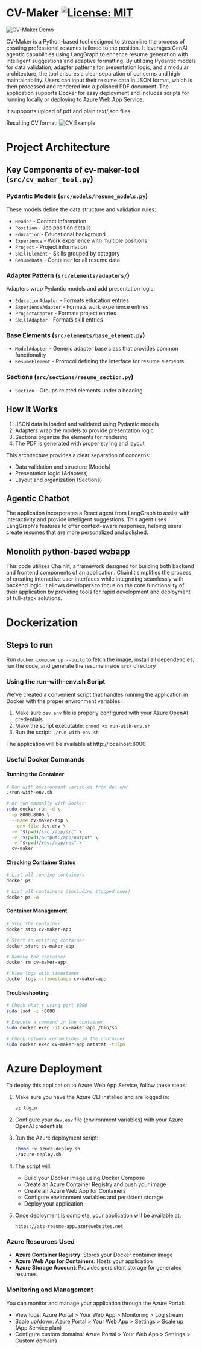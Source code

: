 # CV-Maker [![License: MIT](https://img.shields.io/badge/License-MIT-yellow.svg)](https://opensource.org/licenses/MIT)

![CV-Maker Demo](./examples/cv-maker-demo.gif)


CV-Maker is a Python-based tool designed to streamline the process of creating professional resumes tailored to the position. It leverages GenAI agentic capabilities using LangGraph to enhance resume generation with intelligent suggestions and adaptive formatting. By utilizing Pydantic models for data validation, adapter patterns for presentation logic, and a modular architecture, the tool ensures a clear separation of concerns and high maintainability. Users can input their resume data in JSON format, which is then processed and rendered into a polished PDF document. The application supports Docker for easy deployment and includes scripts for running locally or deploying to Azure Web App Service.

It suppports upload of pdf and plain text/json files.

Resulting CV format:
![CV Example](./examples/tarrant_hightopp_cv.png)


# Project Architecture

## Key Components of cv-maker-tool (`src/cv_maker_tool.py`)

### Pydantic Models (`src/models/resume_models.py`)

These models define the data structure and validation rules:
- `Header` - Contact information
- `Position` - Job position details
- `Education` - Educational background
- `Experience` - Work experience with multiple positions
- `Project` - Project information
- `SkillElement` - Skills grouped by category
- `ResumeData` - Container for all resume data

### Adapter Pattern (`src/elements/adapters/`)

Adapters wrap Pydantic models and add presentation logic:
- `EducationAdapter` - Formats education entries
- `ExperienceAdapter` - Formats work experience entries
- `ProjectAdapter` - Formats project entries
- `SkillAdapter` - Formats skill entries

### Base Elements (`src/elements/base_element.py`)

- `ModelAdapter` - Generic adapter base class that provides common functionality
- `ResumeElement` - Protocol defining the interface for resume elements

### Sections (`src/sections/resume_section.py`)

- `Section` - Groups related elements under a heading

## How It Works

1. JSON data is loaded and validated using Pydantic models
2. Adapters wrap the models to provide presentation logic
3. Sections organize the elements for rendering
4. The PDF is generated with proper styling and layout

This architecture provides a clear separation of concerns:
- Data validation and structure (Models)
- Presentation logic (Adapters)
- Layout and organization (Sections)

## Agentic Chatbot

The application incorporates a React agent from LangGraph to assist with interactivity and provide intelligent suggestions. This agent uses LangGraph's features to offer context-aware responses, helping users create resumes that are more personalized and polished.

## Monolith python-based webapp

This code utilizes Chainlit, a framework designed for building both backend and frontend components of an application. 
Chainlit simplifies the process of creating interactive user interfaces while integrating seamlessly with backend logic. 
It allows developers to focus on the core functionality of their application by providing tools for rapid development 
and deployment of full-stack solutions.


# Dockerization

## Steps to run
Run `docker compose up --build` to fetch the image, install all dependencies, run the code, and generate the resume inside `src/` directory


### Using the run-with-env.sh Script

We've created a convenient script that handles running the application in Docker with the proper environment variables:

1. Make sure `dev.env` file is properly configured with your Azure OpenAI credentials
2. Make the script executable: `chmod +x run-with-env.sh`
3. Run the script: `./run-with-env.sh`

The application will be available at http://localhost:8000

### Useful Docker Commands

#### Running the Container
```bash
# Run with environment variables from dev.env
./run-with-env.sh

# Or run manually with Docker
sudo docker run -d \
  -p 8000:8000 \
  --name cv-maker-app \
  --env-file dev.env \
  -v "$(pwd)/src:/app/src" \
  -v "$(pwd)/output:/app/output" \
  -v "$(pwd)/res:/app/res" \
  cv-maker
```

#### Checking Container Status
```bash
# List all running containers
docker ps

# List all containers (including stopped ones)
docker ps -a
```

#### Container Management
```bash
# Stop the container
docker stop cv-maker-app

# Start an existing container
docker start cv-maker-app

# Remove the container
docker rm cv-maker-app

# View logs with timestamps
docker logs --timestamps cv-maker-app
```

#### Troubleshooting
```bash
# Check what's using port 8000
sudo lsof -i :8000

# Execute a command in the container
sudo docker exec -it cv-maker-app /bin/sh

# Check network connections in the container
sudo docker exec cv-maker-app netstat -tulpn
```

# Azure Deployment

To deploy this application to Azure Web App Service, follow these steps:

1. Make sure you have the Azure CLI installed and are logged in:
   ```bash
   az login
   ```

2. Configure your `dev.env` file (environment variables) with your Azure OpenAI credentials

3. Run the Azure deployment script:
   ```bash
   chmod +x azure-deploy.sh
   ./azure-deploy.sh
   ```

4. The script will:
   - Build your Docker image using Docker Compose
   - Create an Azure Container Registry and push your image
   - Create an Azure Web App for Containers
   - Configure environment variables and persistent storage
   - Deploy your application

5. Once deployment is complete, your application will be available at:
   ```
   https://ats-resume-app.azurewebsites.net
   ```

### Azure Resources Used

- **Azure Container Registry**: Stores your Docker container image
- **Azure Web App for Containers**: Hosts your application
- **Azure Storage Account**: Provides persistent storage for generated resumes

### Monitoring and Management

You can monitor and manage your application through the Azure Portal:
- View logs: Azure Portal > Your Web App > Monitoring > Log stream
- Scale up/down: Azure Portal > Your Web App > Settings > Scale up (App Service plan)
- Configure custom domains: Azure Portal > Your Web App > Settings > Custom domains
